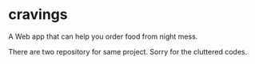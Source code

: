 # cravings
A Web app that can help you order food from night mess.

There are two repository for same project. Sorry for the cluttered codes.
